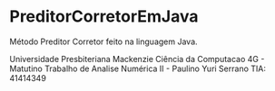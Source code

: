 # PreditorCorretorEmJava
Método Preditor Corretor feito na linguagem Java.


Universidade Presbiteriana Mackenzie
Ciência da Computacao 4G - Matutino
Trabalho de Analise Numérica II - Paulino 
Yuri Serrano  TIA: 41414349
